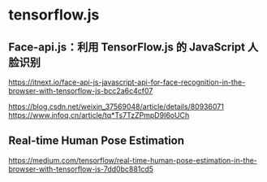 # tensorflow.js



## Face-api.js：利用 TensorFlow.js 的 JavaScript 人脸识别    
https://itnext.io/face-api-js-javascript-api-for-face-recognition-in-the-browser-with-tensorflow-js-bcc2a6c4cf07



https://blog.csdn.net/weixin_37569048/article/details/80936071
https://www.infoq.cn/article/tq*Ts7TzZPmpD9I6oUCh     
 
 
 
 
 ## Real-time Human Pose Estimation    
 
 https://medium.com/tensorflow/real-time-human-pose-estimation-in-the-browser-with-tensorflow-js-7dd0bc881cd5
